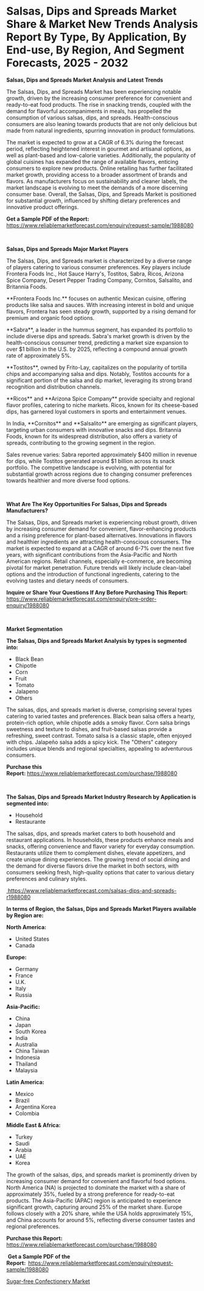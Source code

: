 <p><h1>Salsas, Dips and Spreads Market Share & Market New Trends Analysis Report By Type, By Application, By End-use, By Region, And Segment Forecasts, 2025 - 2032</h1></p><p><strong>Salsas, Dips and Spreads Market Analysis and Latest Trends</strong></p>
<p><p>The Salsas, Dips, and Spreads Market has been experiencing notable growth, driven by the increasing consumer preference for convenient and ready-to-eat food products. The rise in snacking trends, coupled with the demand for flavorful accompaniments in meals, has propelled the consumption of various salsas, dips, and spreads. Health-conscious consumers are also leaning towards products that are not only delicious but made from natural ingredients, spurring innovation in product formulations.</p><p>The market is expected to grow at a CAGR of 6.3% during the forecast period, reflecting heightened interest in gourmet and artisanal options, as well as plant-based and low-calorie varieties. Additionally, the popularity of global cuisines has expanded the range of available flavors, enticing consumers to explore new products. Online retailing has further facilitated market growth, providing access to a broader assortment of brands and flavors. As manufacturers focus on sustainability and cleaner labels, the market landscape is evolving to meet the demands of a more discerning consumer base. Overall, the Salsas, Dips, and Spreads Market is positioned for substantial growth, influenced by shifting dietary preferences and innovative product offerings.</p></p>
<p><strong>Get a Sample PDF of the Report:&nbsp;</strong> <a href="https://www.reliablemarketforecast.com/enquiry/request-sample/1988080?utm_campaign=3197&utm_medium=2&utm_source=Github&utm_content=ia&utm_term=07042025&utm_id=salsas-dips-and-spreads">https://www.reliablemarketforecast.com/enquiry/request-sample/1988080</a></p>
<p>&nbsp;</p>
<p><strong>Salsas, Dips and Spreads Major Market Players</strong></p>
<p><p>The Salsas, Dips, and Spreads market is characterized by a diverse range of players catering to various consumer preferences. Key players include Frontera Foods Inc., Hot Sauce Harry's, Tostitos, Sabra, Ricos, Arizona Spice Company, Desert Pepper Trading Company, Cornitos, Salsalito, and Britannia Foods.</p><p>**Frontera Foods Inc.** focuses on authentic Mexican cuisine, offering products like salsa and sauces. With increasing interest in bold and unique flavors, Frontera has seen steady growth, supported by a rising demand for premium and organic food options.</p><p>**Sabra**, a leader in the hummus segment, has expanded its portfolio to include diverse dips and spreads. Sabra's market growth is driven by the health-conscious consumer trend, predicting a market size expansion to over $1 billion in the U.S. by 2025, reflecting a compound annual growth rate of approximately 5%.</p><p>**Tostitos**, owned by Frito-Lay, capitalizes on the popularity of tortilla chips and accompanying salsa and dips. Notably, Tostitos accounts for a significant portion of the salsa and dip market, leveraging its strong brand recognition and distribution channels.</p><p>**Ricos** and **Arizona Spice Company** provide specialty and regional flavor profiles, catering to niche markets. Ricos, known for its cheese-based dips, has garnered loyal customers in sports and entertainment venues.</p><p>In India, **Cornitos** and **Salsalito** are emerging as significant players, targeting urban consumers with innovative snacks and dips. Britannia Foods, known for its widespread distribution, also offers a variety of spreads, contributing to the growing segment in the region.</p><p>Sales revenue varies: Sabra reported approximately $400 million in revenue for dips, while Tostitos generated around $1 billion across its snack portfolio. The competitive landscape is evolving, with potential for substantial growth across regions due to changing consumer preferences towards healthier and more diverse food options.</p></p>
<p>&nbsp;</p>
<p><strong>What Are The Key Opportunities For Salsas, Dips and Spreads Manufacturers?</strong></p>
<p><p>The Salsas, Dips, and Spreads market is experiencing robust growth, driven by increasing consumer demand for convenient, flavor-enhancing products and a rising preference for plant-based alternatives. Innovations in flavors and healthier ingredients are attracting health-conscious consumers. The market is expected to expand at a CAGR of around 6-7% over the next five years, with significant contributions from the Asia-Pacific and North American regions. Retail channels, especially e-commerce, are becoming pivotal for market penetration. Future trends will likely include clean-label options and the introduction of functional ingredients, catering to the evolving tastes and dietary needs of consumers.</p></p>
<p><strong>Inquire or Share Your Questions If Any Before Purchasing This Report:</strong> <a href="https://www.reliablemarketforecast.com/enquiry/pre-order-enquiry/1988080?utm_campaign=3197&utm_medium=2&utm_source=Github&utm_content=ia&utm_term=07042025&utm_id=salsas-dips-and-spreads">https://www.reliablemarketforecast.com/enquiry/pre-order-enquiry/1988080</a></p>
<p>&nbsp;</p>
<p><strong>Market Segmentation</strong></p>
<p><strong>The Salsas, Dips and Spreads Market Analysis by types is segmented into:</strong></p>
<p><ul><li>Black Bean</li><li>Chipotle</li><li>Corn</li><li>Fruit</li><li>Tomato</li><li>Jalapeno</li><li>Others</li></ul></p>
<p><p>The salsas, dips, and spreads market is diverse, comprising several types catering to varied tastes and preferences. Black bean salsa offers a hearty, protein-rich option, while chipotle adds a smoky flavor. Corn salsa brings sweetness and texture to dishes, and fruit-based salsas provide a refreshing, sweet contrast. Tomato salsa is a classic staple, often enjoyed with chips. Jalapeño salsa adds a spicy kick. The "Others" category includes unique blends and regional specialties, appealing to adventurous consumers.</p></p>
<p><strong>Purchase this Report:&nbsp;</strong><a href="https://www.reliablemarketforecast.com/purchase/1988080?utm_campaign=3197&utm_medium=2&utm_source=Github&utm_content=ia&utm_term=07042025&utm_id=salsas-dips-and-spreads">https://www.reliablemarketforecast.com/purchase/1988080</a></p>
<p>&nbsp;</p>
<p><strong>The Salsas, Dips and Spreads Market Industry Research by Application is segmented into:</strong></p>
<p><ul><li>Household</li><li>Restaurante</li></ul></p>
<p><p>The salsas, dips, and spreads market caters to both household and restaurant applications. In households, these products enhance meals and snacks, offering convenience and flavor variety for everyday consumption. Restaurants utilize them to complement dishes, elevate appetizers, and create unique dining experiences. The growing trend of social dining and the demand for diverse flavors drive the market in both sectors, with consumers seeking fresh, high-quality options that cater to various dietary preferences and culinary styles.</p></p>
<p><a href="https://www.reliablemarketforecast.com/salsas-dips-and-spreads-r1988080?utm_campaign=3197&utm_medium=2&utm_source=Github&utm_content=ia&utm_term=07042025&utm_id=salsas-dips-and-spreads">&nbsp;https://www.reliablemarketforecast.com/salsas-dips-and-spreads-r1988080</a></p>
<p><strong>In terms of Region, the Salsas, Dips and Spreads Market Players available by Region are:</strong></p>
<p>
    <p> <strong> North America: </strong>
        <ul>
            <li>United States</li>
            <li>Canada</li>
        </ul>
        </p> 
    <p> <strong> Europe: </strong>
        <ul>
            <li>Germany</li>
            <li>France</li>
            <li>U.K.</li>
            <li>Italy</li>
            <li>Russia</li>
        </ul>
        </p> 
    <p> <strong> Asia-Pacific: </strong>
        <ul>
            <li>China</li>
            <li>Japan</li>
            <li>South Korea</li>
            <li>India</li>
            <li>Australia</li>
            <li>China Taiwan</li>
            <li>Indonesia</li>
            <li>Thailand</li>
            <li>Malaysia</li>
        </ul>
        </p> 
    <p> <strong> Latin America: </strong>
        <ul>
            <li>Mexico</li>
            <li>Brazil</li>
            <li>Argentina Korea</li>
            <li>Colombia</li>
        </ul>
        </p> 
    <p> <strong> Middle East & Africa: </strong>
        <ul>
            <li>Turkey</li>
            <li>Saudi</li>
            <li>Arabia</li>
            <li>UAE</li>
            <li>Korea</li>
        </ul>
    </p>
    </p>
<p><p>The growth of the salsas, dips, and spreads market is prominently driven by increasing consumer demand for convenient and flavorful food options. North America (NA) is projected to dominate the market with a share of approximately 35%, fueled by a strong preference for ready-to-eat products. The Asia-Pacific (APAC) region is anticipated to experience significant growth, capturing around 25% of the market share. Europe follows closely with a 20% share, while the USA holds approximately 15%, and China accounts for around 5%, reflecting diverse consumer tastes and regional preferences.</p></p>
<p><strong>Purchase this Report: </strong><a href="https://www.reliablemarketforecast.com/purchase/1988080?utm_campaign=3197&utm_medium=2&utm_source=Github&utm_content=ia&utm_term=07042025&utm_id=salsas-dips-and-spreads">https://www.reliablemarketforecast.com/purchase/1988080</a></p>
<p>&nbsp;<strong>Get a Sample PDF of the Report:&nbsp;&nbsp;</strong><a href="https://www.reliablemarketforecast.com/enquiry/request-sample/1988080?utm_campaign=3197&utm_medium=2&utm_source=Github&utm_content=ia&utm_term=07042025&utm_id=salsas-dips-and-spreads">https://www.reliablemarketforecast.com/enquiry/request-sample/1988080</a></p>
<p><strong></strong></p>
<p><p><a href="https://github.com/shadnfamoza/Market-Research-Report-List-1/blob/main/sugar-free-confectionery-market.md?utm_campaign=3197&utm_medium=2&utm_source=Github&utm_content=ia&utm_term=07042025&utm_id=salsas-dips-and-spreads">Sugar-free Confectionery Market</a></p></p>